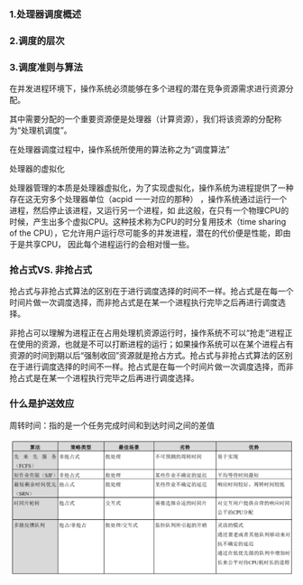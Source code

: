 ### 1.处理器调度概述

### 2.调度的层次

### 3.调度准则与算法



在并发进程环境下，操作系统必须能够在多个进程的潜在竞争资源需求进行资源分配。

其中需要分配的一个重要资源便是处理器（计算资源），我们将该资源的分配称为“处理机调度”。

在处理器调度过程中，操作系统所使用的算法称之为“调度算法”



处理器的虚拟化

处理器管理的本质是处理器虚拟化，为了实现虚拟化，操作系统为进程提供了一种存在这无穷多个处理器单位（acpid 一一对应的那种） ，操作系统通过运行一个进程，然后停止该进程，又运行另一个进程，如
此这般，在只有一个物理CPU的时候，产生出多个虚拟CPU。这种技术称为CPU的时分复用技术（time
sharing of the CPU），它允许用户运行尽可能多的并发进程，潜在的代价便是性能，即由于是共享CPU，
因此每个进程运行的会相对慢一些。



### 抢占式VS. 非抢占式

抢占式与非抢占式算法的区别在于进行调度选择的时间不一样。抢占式是在每一个时间片做一次调度选择，而非抢占式是在某一个进程执行完毕之后再进行调度选择。



非抢占可以理解为进程正在占用处理机资源运行时，操作系统不可以“抢走”进程正在使用的资源，也就是不可以打断进程的运行；如果操作系统可以在某个进程占有资源的时间到期以后“强制收回”资源就是抢占方式。抢占式与非抢占式算法的区别在于进行调度选择的时间不一样。抢占式是在每一个时间片做一次调度选择，而非抢占式是在某一个进程执行完毕之后再进行调度选择。



### 什么是护送效应





周转时间：指的是一个任务完成时间和到达时间之间的差值

![image-20250620175035857](./assets/image-20250620175035857.png)